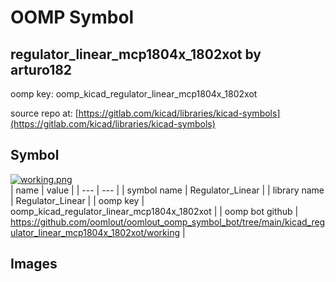 # OOMP Symbol  
## regulator_linear_mcp1804x_1802xot  by arturo182  
  
oomp key: oomp_kicad_regulator_linear_mcp1804x_1802xot  
  
source repo at: [https://gitlab.com/kicad/libraries/kicad-symbols](https://gitlab.com/kicad/libraries/kicad-symbols)  
## Symbol  
  
[![working.png](working_600.png)](working.png)  
| name | value | 
| --- | --- | 
| symbol name | Regulator_Linear | 
| library name | Regulator_Linear | 
| oomp key | oomp_kicad_regulator_linear_mcp1804x_1802xot | 
| oomp bot github | https://github.com/oomlout/oomlout_oomp_symbol_bot/tree/main/kicad_regulator_linear_mcp1804x_1802xot/working | 
## Images  
